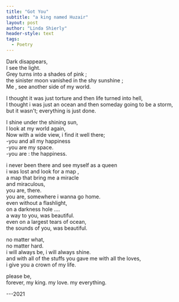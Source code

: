 ```yaml
---
title: "Got You"
subtitle: "a king named Huzair"
layout: post
author: "Linda Shierly"
header-style: text
tags:
  - Poetry
---
```


Dark disappears,<br>
I see the light.<br>
Grey turns into a shades of pink ; <br>
the sinister moon vanished in the shy sunshine ; <br>
Me , see another side of my world.<br>

I thought it was just torture and then life turned into hell,<br>
I thought i was just an ocean and then someday going to be a storm,<br>
but it wasn't; everything is just done. <br>

I shine under the shining sun,<br>
I look at my world again,<br>
Now with a wide view, i find it well there; <br>
-you and all my happiness<br>
-you are my space. <br>
-you are : the happiness.<br>

i never been there and see myself as a queen<br>
i was lost and look for a map ,<br>
a map that bring me a miracle<br>
and miraculous, <br>
you are, there.<br>
you are, somewhere i wanna go home.<br>
even without a flashlight,<br>
on a darkness hole ....<br>
a way to you, was beautiful.<br>
even on a largest tears of ocean,<br>
the sounds of you, was beautiful.<br>

no matter what,<br>
no matter hard.<br>
i will always be, i will always shine.<br>
and with all of the stuffs you gave me with all the loves,<br>
i give you a crown of my life.<br>

please be,<br>
forever, my king. my love. my everything.<br>

---2021




